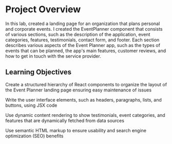 # Project Overview
In this lab, created a landing page for an organization that plans personal and corporate events. I created the EventPlanner component that consists of various sections, such as the description of the application, event categories, features, testimonials, contact form, and footer. Each section describes various aspects of the Event Planner app, such as the types of events that can be planned, the app's main features, customer reviews, and how to get in touch with the service provider.

## Learning Objectives
Create a structured hierarchy of React components to organize the layout of the Event Planner landing page ensuring easy maintenance of issues

Write the user interface elements, such as headers, paragraphs, lists, and buttons, using JSX code

Use dynamic content rendering to show testimonials, event categories, and features that are dynamically fetched from data sources

Use semantic HTML markup to ensure usability and search engine optimization (SEO) benefits